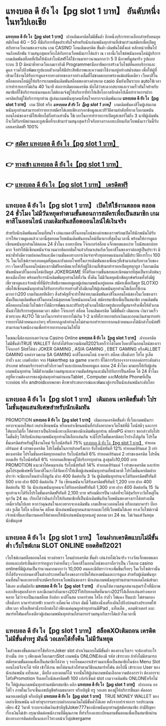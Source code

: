 # แทงบอล ดี ยัง ไง【pg slot 1 บาท】  อันดับหนึ่งในทวีปเอเชีย

**แทงบอล ดี ยัง ไง【pg slot 1 บาท】** ฝากเติมเครดิตไม่มีขั้นต่ำ  อีกหนึ่งบริการทางเลือกสำหรับคนยุคสมัยใหม่ 4G – 5G ที่มีบริการที่สุดประทับใจสำหรับนักเล่นพนันทุกท่านที่เข้ามาร่วมสมัครเพื่อเปิดยูสกับทางเว็บเกมของเราเล่น เกม CASINO  โอนเติมเครดิต ขั้นต่ำ เดิมพันได้ตั้งแต่ หลักหน่วยขึ้นไปจนถึงหลักพัน ร่วมสนุกสุดเหวี่ยงได้กับทางเว็บพนันเราได้แล้ว ณ เวลานี้เว็บไซต์พนันออนไลน์ผู้บริการเกมเดิมพันสล็อตที่เปิดให้นักล่าโบนัสฟรีได้ใช้งานมายาวนานมากกว่า 5 ปี มีภาพที่ดูสมจริง รูปแบบระบบ 3 D
มิหนำซ้ำทางเว็บเกมเรายังมี Programmerมืออาชีพการสร้างเว็บไซต์ที่คอยบริการและดูแล  รวมไปถึงพัฒนารูปแบบตัวเกมให้มีประสิทธิภาพและความน่าใช้งานอยู่อย่างสม่ำเสมอ เพื่อให้ผู้ที่เข้ามาใช้งานได้รับการดูแลจากทางค่ายของเราอย่างเต็มที่ไม่ขาดตกบกพร่องแม้แต่นิดเดียว เว็บคาสิโนสล็อตออนไลน์ผู้ให้บริการเกมพนันเดิมพันสล็อตของทางค่ายเกม casio นั้นยังเป็นระบบ autoใช้เวลาการทำรายการไม่เกิน 40 วินาที ต่อการเติมยอดเครดิต นับได้ว่าสะดวกสบายและรวดเร็วทันใจสำหรับสมาชิกที่ใช้บริการแน่นอนและไม่ต้องแจ้งผู้ให้บริการที่ทำให้เสียโอกาสอีกต่อไปเมื่อทำรายการฝากเครดิตกับผู้ใช้บริการทุกท่าน
ผู้เล่นเกมพนันทุกคนที่สนใจอยากจะเดิมพันเกม **แทงบอล ดี ยัง ไง【pg slot 1 บาท】** เกม Slot  หรือ ***แทงบอล ดี ยัง ไง【pg slot 1 บาท】*** เกมเดิมพันคาสิโนผู้เล่นเกมพนันทุกท่านสามารถทำรายการสมัครได้เลยเพียงกรอกข้อมูลและปรัวัติตามลำดับที่ทางเว็บเกมพนันออนไลน์ของเรามีให้เพียงไม่กี่อย่างเท่านั้น ใช้เวลาในการทำรายการเปิดยูสเซอร์ไม่ถึง 3 นาทีผู้เดิมพันก็จะได้รับรหัสผ่านและยูสเพื่อที่จะเข้ามาร่วมสนุกสุดเร้าใจกับทางเราลงทะเบียนกับเว็บพนันเราวันนี้รับเลยเครดิตฟรี 100%

## 👉 [สมัคร แทงบอล ดี ยัง ไง【pg slot 1 บาท】](https://archa888.com/)
## 👉 [ทางเข้า แทงบอล ดี ยัง ไง【pg slot 1 บาท】](https://archa888.com/)
## 👉 [แทงบอล ดี ยัง ไง【pg slot 1 บาท】 เครดิตฟรี](https://archa888.com/)

## แทงบอล ดี ยัง ไง【pg slot 1 บาท】 เปิดให้ใช้งานตลอด ตลอด 24 ชั่วโมง ไม่มีวันหยุดทำตามขั้นตอนการสมัครเพื่อเป็นสมาชิก เกมคาสิโนออนไลน์ เกมเดิมพันสล็อตออนไลน์ได้เงินจริง

สำหรับนักเดิมพันคนไหนที่สนใจ เล่นเกมคาสิโนออนไลน์ของค่ายของเราพร้อมเปิดให้นักพนันได้รับการให้ความดูแลแล้วเวลานี้สุดยอดเว็บพนันเดิมพันออนไลน์ที่มาแรงที่สุดในเวลานี้ พร้อมให้การดูแลเซียนพนันทุกท่านได้ตลอด 24 ชั่วโมง ลงทะเบียน โจ๊กเกอร์สล็อต แจ็กพอตแตกง่าย โบนัสแตกบ่อยมาก จึงทำให้มีเซียนพนันจำนวนมากติดอกติดใจแล้วกับมาเล่นกับเว็บคาสิโนของเราต่ออยู่เป็นประจำ มิหนำซ้ำยังมีความปลอดภัยและมีความมั่นคงทางการเงินจ่ายจริงทุกยอดแน่นอนไม่มีประวัติการโกง 100 % ในเว็บไซต์เราครอบคลุมที่สุดและยังตอบโจทย์ในการเดิมพันของเพื่อนๆที่เข้ามาเล่นกับทางเว็บของเรา
เว็บคาสิโนออนไลน์ของเรามีฟรีเครดิตแจกให้กับผู้ใช้งานที่เข้ามาทำรายกเปิดยูสทุกยูส เว็บเกมเดิมพันพนันคาสิโนออนไลน์เปิดยูส JOKERGAME ที่ได้รับความชื่นชอบและนิยมมากที่สุดเป็นระดับต้นๆของเมืองไทย พร้อมบริการนักเดิมพันทุกท่านได้ทั้งวัน ทั้งคืน ไม่มีวันหยุดนักขัตฤกษ์พร้อมทั้งยังมีผู้เชี่ยวชาญและเจ้าหน้าที่ที่มีประสิทธิภาพคอยดูแลผู้เล่นเกมพนันอยู่ตลอด สมัครเพื่อเปิดยูส SLOTXO เพื่อให้เซียนพนันทุกท่านได้รับการบริการอย่างทั่วถึงมีเกมให้ผู้เล่นพนันทุกท่านได้เลือกใช้งานมากกว่า200 เกมกันเลยทีเดียว
สิ่งสำคัญที่จะทำให้ค่ายเกมเดิมพันคาสิโนออนไลน์ของในเว็บของเรานั้นเป็นเกมเดิมพันคาสิโนออนไลน์สุดยอดเว็บพนันออนไลน์ สมัครสมาชิกเพื่อเป็นสมาชิก  เกมเดิมพันสล็อตออนไลน์เว็บไซต์เราได้มีการพัฒนาและปรับปรุงตัวเกมให้มีภาพรูปแบบที่ดูสมจจริงเพื่อให้ตัวเกมนั้นน่าใช้บริการอยู่ตลอดเวลา สมัคร โจ๊กเกอร์ สล็อต โอนเติมเครดิต ไม่มีขั้นต่ำ เติมถอน เงินรวดเร็วด้วยระบบ AUTO ใช้เวลาในการทำรายการไม่เกิน 1-2 นาทีทั้งรายการฝากเงินและถอนเงินสามารถทำรายการได้ด้วยตนเองง่ายๆ หรือหากลูกค้าท่านใดไม่สามารถทำรายการถอนด้วยตนเองได้นักล่าโบนัสฟรีสามารถแจ้งพนักงานเพื่อทำรายการถอนเงินให้ได้

ในขณะนี้ต้องบอกเลยว่าเกม  Casino Online **แทงบอล ดี ยัง ไง【pg slot 1 บาท】** ฝากเครดิต ไม่มีขั้นต่ำTRUE WALLET ที่กำลังได้รับความนิยมปี2021เลยก็ว่าได้โดยเว็บคาสิโนออนไลน์ของเรา โจ๊กเกอร์ Slotได้นำ JOKER GAMING , ASIA GAMING , EBET GAMING หรือALLBET GAMING แหล่งรวมเกม SA GAMING คาสิโนออนไลน์ บาคาร่า สล็อต เสือมังกร ไฮโล รูเล็ต กำถั่ว และ เกมยิงปลา จาก Hakerthep sa game บาคาร่า ที่ได้การรับรองจากจากองค์กรระดับต่างประเทศ พร้อมบริการอย่างทั่วถึงรวดเร็วและปลอดภัยคอยดูแล ตลอด 24 ชั่วโมง มามอบให้กับผู้เล่นเกมพนันทุกท่าน ได้มีตัวเกมมีความสนุกและความมันส์สนุกและมันไปกับการปั่นสล็อต ได้ 24 ชั่วโมง อยู่ที่ความต้องการของผู้เล่นทุกท่านผ่านบนTablet , Computer และMobile Phoneที่เป็นระบบios หรือ androidแบบพกพา ศึกษาประสบการณ์และพัฒนาสู่การเป็นนักเล่นพนันระดับโลก

## แทงบอล ดี ยัง ไง【pg slot 1 บาท】 เติมถอน เครดิตขั้นต่ำ โปรโมชั่นสุดแสนพิเศษสำหรับนักเดิมพัน

 PROMOTION  **แทงบอล ดี ยัง ไง【pg slot 1 บาท】** เติมถอนเครดิตขั้นต่ำ ที่เว็บเกมพนันเราอยากจะมอบให้แก่  เหล่าเซียนพนัน หรือเหล่าเซียนพนันที่กำลังอยากหาเว็บไซต์ที่มี โบนัสดีๆ และการให้แบบไม่กั๊ก ให้ค่ายเราเป็นอีกหนึ่งทางเลือกของนักเดิมพันทุกท่าน สล็อตPG ค่ายเรา ขอกล่าวกับโปรโมชั่นดีๆ ให้กับนักเล่นเกมพนันทุกท่านได้เลือกเล่นกัน จะมีโปรโมชั่นเครดิตอะไรบ้างไปดูกัน
โปรโมชั่นเครดิตสำหรับผู้ใช้งานใหม่ รับโบนัสทันที 75% [แทงบอล ดี ยัง ไง【pg slot 1 บาท】](https://archa888.com/) ทำยอดเทิร์นแค่ 4 เท่าของเครดิต
โปรโมชั่นในการฝากครั้งแรก รับโบนัสทันที 12% ทำยอดเทิร์นแค่ 3 เท่าของเครดิต
โปรโมชั่นเครดิตทุกยอดฝาก รับโบนัสทันที 6% ทำยอดเทิร์นแค่ 2 เท่าของเครดิต
โปรคืนยอดเสีย รับโบนัสทันที 6% จากยอดเสียของผู้ใช้บริการทุกท่าน สูงสุดถึง10,000 บาท
 PROMOTION แนะนำให้คนมาเล่น รับโบนัสทันที 14% ทำยอดเทิร์นแค่ 1 เท่าของเครดิต
และท้ายสุดโปรสุดพิเศษที่เว็บคาสิโนเราได้จัดหาไว้ให้เพื่อผู้เล่นพนันทุกท่านที่หน้าตาดี โปรโมชั่นเครดิตฝากประจำ จะมีแบบไหนบ้างไปดูกัน
ฝาก 400 ติดต่อกัน 3 วัน ผู้เดิมพันทุกท่านจะได้รับเครดิตฟรีทันที 500 บาท
ฝาก 600 ติดต่อกัน 7 วัน เซียนพนันจะได้รับเครดิตฟรีทันที 1,200 บาท
ฝาก 400 ติดต่อกัน 10 วัน นักเล่นพนันทุกคนจะได้รับเครดิตฟรีทันที 1,300 บาท
ฝาก 400 ติดต่อกัน 15 วัน ทุกท่านจะได้รับโปรโมชั่นเครดิตฟรีทันที 2,100 บาท
พร้อมมีการปั่นวงล้อที่จะได้ลุ้นรับรางวัลใหญ่ในทุกวัน 24 ชม. เรียกได้ว่าคืนกำไรให้กับสมาชิกที่เป็นนักเดิมพันกับเว็บพนันของทางเราได้อย่างเต็มเหนี่ยวกันไปเลย หากว่าคุณสนใจและอยากจะลงเดิมพัน เกมเสี่ยงดวงออนไลน์ หรือเกมบาคาร่า ป๊อกเด้ง รูเล็ต ไฮโล แบ็กแจ๊ค สล็อต นักเล่นพนันทุกคนสามารถแตะไปที่เว็บพนันได้เลย ทางเว็บไซต์เรามีเจ้าหน้าที่และทีมงานคอยให้คำตอบให้นักเล่นพนันทุกคนอยู่ ตลอดเวลา 24 ชม. ไม่เว้นแต่วันหยุดนักขัตฤกษ์

## แทงบอล ดี ยัง ไง【pg slot 1 บาท】 โอนฝากเครดิตแบบไม่มีขั้นต่ำ  เว็บไซต์เกม SLOT ONLINE ยอดฮิตปี2021

เว็บไซต์เกมสล็อตออนไลน์ ทางค่ายเรา โอนฝากเครดิต ขั้นต่ำ เล่นง่ายได้เงินจริง รางวัลแจ็กพอตแตกบ่อยและเปอร์เซ็นต์การจ่ายสูงกว่าค่ายอื่นๆ เว็บคาสิโนออนไลน์ของเราถือว่าเป็น เว็บเกม casino onlineที่มีผู้เล่นเป็นจำนวนมากมากกว่า 10,000 คนและมีอัตราว่าจะเพิ่มขึ้นเรื่อยๆ ในเว็บไซต์เรานั้นยังได้รับจากบ่อนคาสิโนต่างประเทศในเรื่องของการเปิดให้แทงพนันและการดูแล สำหรับผู้เดิมพันทุกคนที่สนใจและอยากที่จะสมัครกับทางเว็บพนันของเรา นักเล่นเกมพนันทุกท่านสามารถแอดไลน์เข้ามาได้เลย
	มาสัมผัสกับ **แทงบอล ดี ยัง ไง【pg slot 1 บาท】** ตัวเกมให้ความสนุกสนานสุดเร้าใจที่มีภาพและเสียงสุดอลังการ และมีเกมกำลังมาแรง2021ให้กับยอดฮิตที่มาแรง2021ได้เลือกเล่นอย่างหลากหลาย  ไม่ว่าจะเป็นเกมสล็อต ยิงปลา คาสิโนสด บาคาร่าสด ไฮโล กำถั่ว ไพ่แคง ปั่นแปะ ไพ่สามกอง เสือมังกร บาคาร่าสายฟ้า บาคาร่า แบ็คแจ๊ค เก้าเก ดัมมี่ ไม่ต้องนั่งเครื่องบินไปถึงบ่อนต่างประเทศให้เสียเวลา หรือเสียค่านั่งรถอีกต่อไป เพียงแค่คุณลูกค้าทุกท่านมีiPad , แท็บเล็ต , คอมพิวเตอร์ และสมาร์ทโฟนเครื่องเดียวผู้เล่นเกมพนันทุกท่านก็สามารถร่วมสนุกกับเราได้แล้วในเวลานี้

## แทงบอล ดี ยัง ไง【pg slot 1 บาท】 สล็อตXOเติมถอน เครดิตไม่มีขั้นต่ำทรู มันนี่ วอเลทได้ทั้งคืน ไม่มีวันหยุด

ในส่วนของขั้นตอนการใช้บริการJoker slot ฝากเงินแบบไม่มีขั้นต่ำ ของทางเว็บเรา จะต้องทำอะไรบ้างนั้น ง่าย ๆ เพียงแค่เว็บเกมเราSlot เกมพนัน ONLONEต้องมี รหัส เข้าระบบ ถ้ายังไม่มีสามารถสมัครตามขั้นตอนเพื่อเป็นสมาชิกได้ง่าย ๆ จากโหมดการเข้าร่วมมาเพื่อเป็นสมาชิกในช่อง Menu Slot ออนไลน์จึงจะได้ รหัส เข้าใช้งาน พอได้มาแล้วก็ทำตามวิธีบนสมาร์ทโฟน ต่อไปนี้
เข้าระบบ User  ของนักเล่นพนัน แท็บเลต , มือถือ และคอมก็ได้
จากนั้นให้ผู้เล่นเกมพนันเลือกความต้องการว่า ต้องการจะได้รับPromotion รับเลยโบนัสเครดิตฟรี 100 เปอร์เซ็นต์ slot เกมวางเดิมพัน ONLONEหรือไม่รับ
ให้ผู้เล่นเกมพนันทุกท่านสมัครสมาชิก คลิก **แทงบอล ดี ยัง ไง【pg slot 1 บาท】** ฝากถอน ออโต้ไว ภาพในเว็บจะขึ้นเลขบัญชีพร้อมธนาคาร หรือบัญชี ทรู วอเลท ของผู้ให้บริการขึ้นมา
คัดลอกหมายเลขบัญชี หรือบัญชี **แทงบอล ดี ยัง ไง【pg slot 1 บาท】** TRUE MONEY WALLET ของเหล่าเซียนพนัน แล้วทำธุรกรรมระบบฝากถอนเงินไม่มีขั้นต่ำได้เลย
หลังจากทำรายการ รอประมาณเพียง 42 วินาที ระบบจะเติมเงินเข้าบัญชีJoker777ของนักพนันทุกท่านผู้สมัครสมาชิก
ถ้ามีปัญหาเรื่องเงินไม่เข้า กรุณาติดต่อพนักงานที่มีคุณภาพ ที่ทำเรื่องลงทะเบียนตามขั้นตอนเพื่อเป็นสมาชิกผ่านช่องทางการติดต่อที่แนบเอาไว้ทางหน้าเว็บjokergame


